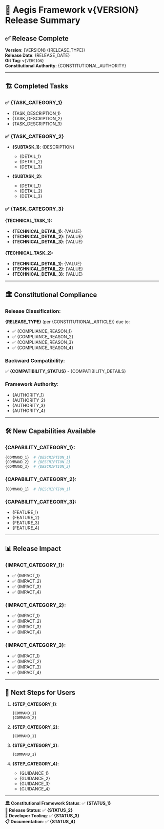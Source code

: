 <!--
@aegisFrameworkVersion: 2.3.0
@intent: Standard template for release documentation
-->

# 🚀 Aegis Framework v{VERSION} Release Summary

## ✅ **Release Complete**

**Version**: {VERSION} ({RELEASE_TYPE})  
**Release Date**: {RELEASE_DATE}  
**Git Tag**: `v{VERSION}`  
**Constitutional Authority**: {CONSTITUTIONAL_AUTHORITY}

---

## 🏗️ **Completed Tasks**

### ✅ {TASK_CATEGORY_1}
- {TASK_DESCRIPTION_1}
- {TASK_DESCRIPTION_2}
- {TASK_DESCRIPTION_3}

### ✅ {TASK_CATEGORY_2}
- **{SUBTASK_1}**: {DESCRIPTION}
  - {DETAIL_1}
  - {DETAIL_2}
  - {DETAIL_3}

- **{SUBTASK_2}**:
  - {DETAIL_1}
  - {DETAIL_2}
  - {DETAIL_3}

### ✅ {TASK_CATEGORY_3}

#### **{TECHNICAL_TASK_1}**:
- **{TECHNICAL_DETAIL_1}**: {VALUE}
- **{TECHNICAL_DETAIL_2}**: {VALUE}
- **{TECHNICAL_DETAIL_3}**: {VALUE}

#### **{TECHNICAL_TASK_2}**:
- **{TECHNICAL_DETAIL_1}**: {VALUE}
- **{TECHNICAL_DETAIL_2}**: {VALUE}
- **{TECHNICAL_DETAIL_3}**: {VALUE}

---

## 🏛️ **Constitutional Compliance**

### **Release Classification**: 
**{RELEASE_TYPE}** (per {CONSTITUTIONAL_ARTICLE}) due to:
- ✅ {COMPLIANCE_REASON_1}
- ✅ {COMPLIANCE_REASON_2}
- ✅ {COMPLIANCE_REASON_3}
- ✅ {COMPLIANCE_REASON_4}

### **Backward Compatibility**: 
✅ **{COMPATIBILITY_STATUS}** - {COMPATIBILITY_DETAILS}

### **Framework Authority**:
- {AUTHORITY_1}
- {AUTHORITY_2}
- {AUTHORITY_3}
- {AUTHORITY_4}

---

## 🛠️ **New Capabilities Available**

### **{CAPABILITY_CATEGORY_1}**:
```bash
{COMMAND_1}  # {DESCRIPTION_1}
{COMMAND_2}  # {DESCRIPTION_2}
{COMMAND_3}  # {DESCRIPTION_3}
```

### **{CAPABILITY_CATEGORY_2}**:
```bash
{COMMAND_1}  # {DESCRIPTION_1}
```

### **{CAPABILITY_CATEGORY_3}**:
- {FEATURE_1}
- {FEATURE_2}
- {FEATURE_3}
- {FEATURE_4}

---

## 📊 **Release Impact**

### **{IMPACT_CATEGORY_1}**:
- ✅ {IMPACT_1}
- ✅ {IMPACT_2}
- ✅ {IMPACT_3}
- ✅ {IMPACT_4}

### **{IMPACT_CATEGORY_2}**:
- ✅ {IMPACT_1}
- ✅ {IMPACT_2}
- ✅ {IMPACT_3}
- ✅ {IMPACT_4}

### **{IMPACT_CATEGORY_3}**:
- ✅ {IMPACT_1}
- ✅ {IMPACT_2}
- ✅ {IMPACT_3}
- ✅ {IMPACT_4}

---

## 🎯 **Next Steps for Users**

1. **{STEP_CATEGORY_1}**:
   ```bash
   {COMMAND_1}
   {COMMAND_2}
   ```

2. **{STEP_CATEGORY_2}**:
   ```bash
   {COMMAND_1}
   ```

3. **{STEP_CATEGORY_3}**:
   ```bash
   {COMMAND_1}
   ```

4. **{STEP_CATEGORY_4}**:
   - {GUIDANCE_1}
   - {GUIDANCE_2}
   - {GUIDANCE_3}
   - {GUIDANCE_4}

---

**🏛️ Constitutional Framework Status**: ✅ **{STATUS_1}**  
**🚀 Release Status**: ✅ **{STATUS_2}**  
**🔧 Developer Tooling**: ✅ **{STATUS_3}**  
**📋 Documentation**: ✅ **{STATUS_4}**
